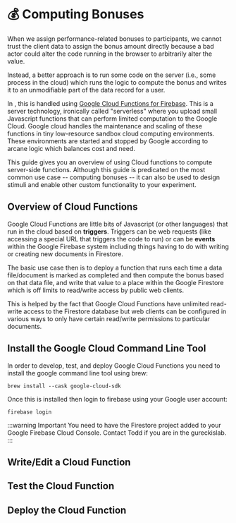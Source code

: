 # :moneybag: Computing Bonuses

When we assign performance-related bonuses to participants, 
we cannot trust the client data to assign the bonus amount 
directly because a bad actor could alter the code running in the 
browser to arbitrarily alter the value.

Instead, a better approach is to run some code on the server (i.e., some process in the cloud) which runs the logic to compute the bonus and writes it to an unmodifiable
part of the data record for a user.

In <SmileText />, this is handled using [Google Cloud Functions for Firebase](https://firebase.google.com/docs/functions/?authuser=0#implementation_paths).  This is a server technology, ironically called "serverless" where you upload small Javascript functions that can perform limited computation to the Google Cloud.  Google cloud handles the maintenance and scaling of these functions in tiny low-resource sandbox cloud computing environments.  These environments are started and stopped by Google according to arcane logic which balances cost and need.

This guide gives you an overview of using Cloud functions to compute server-side functions.  Although this guide is predicated on the most common use case -- computing bonuses -- it can also be used to design stimuli and enable other custom functionality to your experiment.

## Overview of Cloud Functions

Google Cloud Functions are little bits of Javascript (or other languages) that run in the cloud based on **triggers**.  Triggers can be web requests (like accessing a special URL that triggers the code to run) or can be **events** within the Google Firebase system including things having to do with writing or creating new documents in Firestore.

The basic use case then is to deploy a function that runs each time a data file/document is marked as completed and then compute the bonus based on that data file, and write that value to a place within the Google Firestore which is off limits to read/write access by public web clients.  

This is helped by the fact that Google Cloud Functions have unlimited read-write access to the Firestore database but web clients can be configured in various ways to only have certain read/write permissions to particular documents.

## Install the Google Cloud Command Line Tool

In order to develop, test, and deploy Google Cloud Functions you need to install the google command line tool using brew:

```
brew install --cask google-cloud-sdk
```

Once this is installed then login to firebase using your Google user account:

```
firebase login
```

:::warning Important
You need to have the <SmileText /> Firestore project added to your Google Firebase Cloud Console.  Contact Todd if you are in the gureckislab.
:::


## Write/Edit a Cloud Function

## Test the Cloud Function

## Deploy the Cloud Function

## 